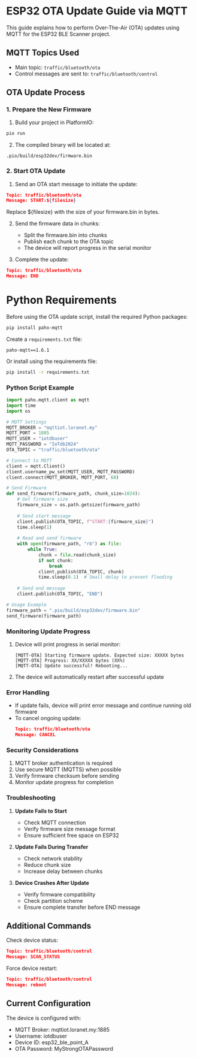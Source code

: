 # ESP32 OTA Update Guide via MQTT

This guide explains how to perform Over-The-Air (OTA) updates using MQTT for the ESP32 BLE Scanner project.

## MQTT Topics Used

- Main topic: `traffic/bluetooth/ota`
- Control messages are sent to: `traffic/bluetooth/control`

## OTA Update Process

### 1. Prepare the New Firmware

1. Build your project in PlatformIO:

```bash
pio run
```

2. The compiled binary will be located at:

```text
.pio/build/esp32dev/firmware.bin
```

### 2. Start OTA Update

1. Send an OTA start message to initiate the update:

```json
Topic: traffic/bluetooth/ota
Message: START:${filesize}
```

Replace ${filesize} with the size of your firmware.bin in bytes.

2. Send the firmware data in chunks:
   - Split the firmware.bin into chunks
   - Publish each chunk to the OTA topic
   - The device will report progress in the serial monitor

3. Complete the update:

```json
Topic: traffic/bluetooth/ota
Message: END
```

# Python Requirements

Before using the OTA update script, install the required Python packages:

```bash
pip install paho-mqtt
```

Create a `requirements.txt` file:
```text
paho-mqtt==1.6.1
```

Or install using the requirements file:
```bash
pip install -r requirements.txt
```

### Python Script Example

```python
import paho.mqtt.client as mqtt
import time
import os

# MQTT Settings
MQTT_BROKER = "mqttiot.loranet.my"
MQTT_PORT = 1885
MQTT_USER = "iotdbuser"
MQTT_PASSWORD = "IoTdb2024"
OTA_TOPIC = "traffic/bluetooth/ota"

# Connect to MQTT
client = mqtt.Client()
client.username_pw_set(MQTT_USER, MQTT_PASSWORD)
client.connect(MQTT_BROKER, MQTT_PORT, 60)

# Send Firmware
def send_firmware(firmware_path, chunk_size=1024):
    # Get firmware size
    firmware_size = os.path.getsize(firmware_path)
    
    # Send start message
    client.publish(OTA_TOPIC, f"START:{firmware_size}")
    time.sleep(1)
    
    # Read and send firmware
    with open(firmware_path, "rb") as file:
        while True:
            chunk = file.read(chunk_size)
            if not chunk:
                break
            client.publish(OTA_TOPIC, chunk)
            time.sleep(0.1)  # Small delay to prevent flooding
    
    # Send end message
    client.publish(OTA_TOPIC, "END")

# Usage Example
firmware_path = ".pio/build/esp32dev/firmware.bin"
send_firmware(firmware_path)
```

### Monitoring Update Progress

1. Device will print progress in serial monitor:
   ```
   [MQTT-OTA] Starting firmware update. Expected size: XXXXX bytes
   [MQTT-OTA] Progress: XX/XXXXX bytes (XX%)
   [MQTT-OTA] Update successful! Rebooting...
   ```

2. The device will automatically restart after successful update

### Error Handling

- If update fails, device will print error message and continue running old firmware
- To cancel ongoing update:
  ```json
  Topic: traffic/bluetooth/ota
  Message: CANCEL
  ```

### Security Considerations

1. MQTT broker authentication is required
2. Use secure MQTT (MQTTS) when possible
3. Verify firmware checksum before sending
4. Monitor update progress for completion

### Troubleshooting

1. **Update Fails to Start**
   - Check MQTT connection
   - Verify firmware size message format
   - Ensure sufficient free space on ESP32

2. **Update Fails During Transfer**
   - Check network stability
   - Reduce chunk size
   - Increase delay between chunks

3. **Device Crashes After Update**
   - Verify firmware compatibility
   - Check partition scheme
   - Ensure complete transfer before END message

## Additional Commands

Check device status:
```json
Topic: traffic/bluetooth/control
Message: SCAN_STATUS
```

Force device restart:
```json
Topic: traffic/bluetooth/control
Message: reboot
```

## Current Configuration

The device is configured with:
- MQTT Broker: mqttiot.loranet.my:1885
- Username: iotdbuser
- Device ID: esp32_ble_point_A
- OTA Password: MyStrongOTAPassword
